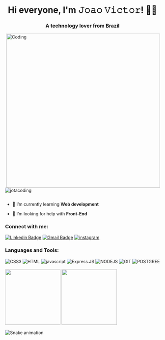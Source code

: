
<h1 align="center">Hi everyone, I'm 𝙹𝚘𝚊𝚘 𝚅𝚒𝚌𝚝𝚘𝚛! 👨‍💻</h1>
<h3 align="center">A technology lover from Brazil</h3>
<img align="right" alt="Coding" width="500" src="https://lh3.googleusercontent.com/NqvSAAjHHW9TCFwET4LcXcpJ4fjIGbi8_SKg65M1fLbxfi2pJjzAB7Si7iGrpgPZM9BWUNb8uZTCVo1COknv6MyCSQ_22VuNyr1Cs7U6LMSGZ-_hCf-4YdXAAfdxStYZzRpVZYcywMOF38HQ7TAbn80qagxVSF54ORt9FSz8vVxxvgWS4gsoyMqFiiCoxzyC18yPWenDNDjLXK3szebXHP-xI_lj7UAV0Mko3w55PHv5lyrKXxgRXbr-X61fHbX4NMlliIOUAORRpqQ0y7dMjPLmfZPsMLYQwpZNP4gM3ntuvSSZGGu8jYUCnMmXNSfLZA-4jaTfKDY9ox40BbTSp_RCmmWlbvlSjD1H6XYv08aD2B4IQuotUY87u9ynF9n7bBOwboRZvwf9ClA1WKTcmh06dFphm8aAzt49w7OECJ99ivjarfIGag9gCyAWf8vCNiW39OIOBHQWzl-48fcZirPvfex0WZbuz6rMMad6Ni-rBnfnkJl0K-4puCZI-krWuAkQIbkO3tNPs5VbSDWyTLEK1sssg1D7xY2p50RtRcFrJTFyfruZ1PK60hpQGlnu6w7s3WzvbBwOpHuXMt37kPzugCodZijhslgkIMCJRW2B_CyNXuP3r3l6Sj5XnaJnRbkmiKIx18PgB6MQ0bfiekV-jMM-AB_lPtxeH-WrqjxOgz32XLNDO7eaUuygMNbmj4PLsmqNFEm6s2DZie3kfE5SudEb0y4tI35cBG3J3EMH5XEYATRmVMwRq0vzgrx5h4PrwIpRloc9a9zcSp6de_Bomi1KLBcd_sg=s649-no?authuser=0">

<p align="left"> <img src="https://komarev.com/ghpvc/?username=jotacoding&label=Profile%20views&color=0e75b6&style=flat" alt="jotacoding" /> </p>

<p align="left"> <a href="https://twitter.com/" target="blank"><img src="https://img.shields.io/twitter/follow/?logo=twitter&style=for-the-badge" alt="" /></a> </p>

- 🌱 I’m currently learning **Web development**

- 🤝 I’m looking for help with **Front-End**

<h3 align="left">Connect with me:</h3>
<p align="left">

  
[![Linkedin Badge](https://img.shields.io/badge/-João-blue?style=flat-square&logo=Linkedin&logoColor=white&link=https://www.linkedin.com/in/joao-victor-cavalcante-silva/)](https://www.linkedin.com/in/joao-victor-cavalcante-silva/)
[![Gmail Badge](https://img.shields.io/badge/-jvc881@gmail.com-c14438?style=flat-square&logo=Gmail&logoColor=white&link=mailto:jvc881@gmail.com)](mailto:jvc881@gmail.com)
[![instagram](https://img.shields.io/badge/Instagram-E4405F?style=flat-square&logo=instagram&logoColor=white)](https://www.instagram.com/_cavalcante_/)
</p>


<h3 align="left">Languages and Tools:</h3>
<div style="display: inline_block">
  <img align="center" alt="CSS3" src="https://img.shields.io/badge/CSS-239120?&style=for-the-badge&logo=css3&color=190321&logoColor=cyan" />
  <img align="center" alt="HTML" src="https://img.shields.io/badge/HTML5-E34F26?style=for-the-badge&logo=html5&color=190321&logoColor=orange" />
  <img align="center" alt="javascript" src="https://img.shields.io/badge/JavaScript-323330?style=for-the-badge&logo=javascript&color=190321" />
  <img align="center" alt="Express.JS" src="https://img.shields.io/badge/express.js-%23404d59.svg?style=for-the-badge&logo=express&color=190321&logoColor=%2361DAFB" />
  <img align="center" alt="NODEJS" src="https://img.shields.io/badge/Node.js-43853D?style=for-the-badge&logo=node.js&color=190321&logoColor=green" />
  <img align="center" alt="GIT" src="https://img.shields.io/badge/git-%23F05033.svg?style=for-the-badge&logo=git&color=190321&logoColor=orange" />
  <img align="center" alt="POSTGREE" SRC="https://img.shields.io/badge/PostgreSQL-316192?style=for-the-badge&logo=postgresql&color=190321&logoColor=white" />
  <br></br>

<img height="180em" src="https://github-readme-stats.vercel.app/api?username=jotacoding&show_icons=true&theme=dracula&include_all_commits=true&count_private=true"/>
  <img height="180em" src="https://github-readme-stats.vercel.app/api/top-langs/?username=jotacoding&layout=compact&langs_count=7&theme=dracula"/>
</div>



![Snake animation](https://github.com/jotacoding/codethi/blob/output/github-contribution-grid-snake.svg)

